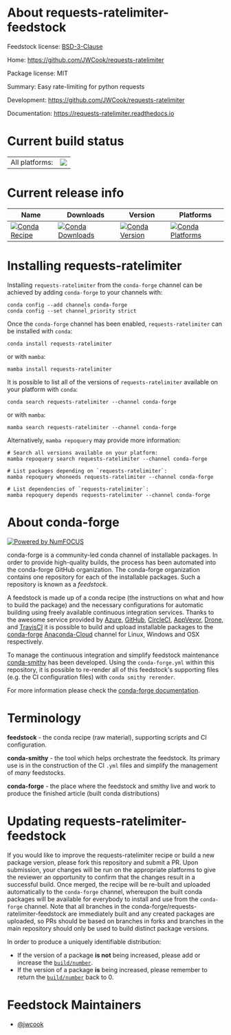 About requests-ratelimiter-feedstock
====================================

Feedstock license: [BSD-3-Clause](https://github.com/conda-forge/requests-ratelimiter-feedstock/blob/main/LICENSE.txt)

Home: https://github.com/JWCook/requests-ratelimiter

Package license: MIT

Summary: Easy rate-limiting for python requests

Development: https://github.com/JWCook/requests-ratelimiter

Documentation: https://requests-ratelimiter.readthedocs.io

Current build status
====================


<table><tr><td>All platforms:</td>
    <td>
      <a href="https://dev.azure.com/conda-forge/feedstock-builds/_build/latest?definitionId=13811&branchName=main">
        <img src="https://dev.azure.com/conda-forge/feedstock-builds/_apis/build/status/requests-ratelimiter-feedstock?branchName=main">
      </a>
    </td>
  </tr>
</table>

Current release info
====================

| Name | Downloads | Version | Platforms |
| --- | --- | --- | --- |
| [![Conda Recipe](https://img.shields.io/badge/recipe-requests--ratelimiter-green.svg)](https://anaconda.org/conda-forge/requests-ratelimiter) | [![Conda Downloads](https://img.shields.io/conda/dn/conda-forge/requests-ratelimiter.svg)](https://anaconda.org/conda-forge/requests-ratelimiter) | [![Conda Version](https://img.shields.io/conda/vn/conda-forge/requests-ratelimiter.svg)](https://anaconda.org/conda-forge/requests-ratelimiter) | [![Conda Platforms](https://img.shields.io/conda/pn/conda-forge/requests-ratelimiter.svg)](https://anaconda.org/conda-forge/requests-ratelimiter) |

Installing requests-ratelimiter
===============================

Installing `requests-ratelimiter` from the `conda-forge` channel can be achieved by adding `conda-forge` to your channels with:

```
conda config --add channels conda-forge
conda config --set channel_priority strict
```

Once the `conda-forge` channel has been enabled, `requests-ratelimiter` can be installed with `conda`:

```
conda install requests-ratelimiter
```

or with `mamba`:

```
mamba install requests-ratelimiter
```

It is possible to list all of the versions of `requests-ratelimiter` available on your platform with `conda`:

```
conda search requests-ratelimiter --channel conda-forge
```

or with `mamba`:

```
mamba search requests-ratelimiter --channel conda-forge
```

Alternatively, `mamba repoquery` may provide more information:

```
# Search all versions available on your platform:
mamba repoquery search requests-ratelimiter --channel conda-forge

# List packages depending on `requests-ratelimiter`:
mamba repoquery whoneeds requests-ratelimiter --channel conda-forge

# List dependencies of `requests-ratelimiter`:
mamba repoquery depends requests-ratelimiter --channel conda-forge
```


About conda-forge
=================

[![Powered by
NumFOCUS](https://img.shields.io/badge/powered%20by-NumFOCUS-orange.svg?style=flat&colorA=E1523D&colorB=007D8A)](https://numfocus.org)

conda-forge is a community-led conda channel of installable packages.
In order to provide high-quality builds, the process has been automated into the
conda-forge GitHub organization. The conda-forge organization contains one repository
for each of the installable packages. Such a repository is known as a *feedstock*.

A feedstock is made up of a conda recipe (the instructions on what and how to build
the package) and the necessary configurations for automatic building using freely
available continuous integration services. Thanks to the awesome service provided by
[Azure](https://azure.microsoft.com/en-us/services/devops/), [GitHub](https://github.com/),
[CircleCI](https://circleci.com/), [AppVeyor](https://www.appveyor.com/),
[Drone](https://cloud.drone.io/welcome), and [TravisCI](https://travis-ci.com/)
it is possible to build and upload installable packages to the
[conda-forge](https://anaconda.org/conda-forge) [Anaconda-Cloud](https://anaconda.org/)
channel for Linux, Windows and OSX respectively.

To manage the continuous integration and simplify feedstock maintenance
[conda-smithy](https://github.com/conda-forge/conda-smithy) has been developed.
Using the ``conda-forge.yml`` within this repository, it is possible to re-render all of
this feedstock's supporting files (e.g. the CI configuration files) with ``conda smithy rerender``.

For more information please check the [conda-forge documentation](https://conda-forge.org/docs/).

Terminology
===========

**feedstock** - the conda recipe (raw material), supporting scripts and CI configuration.

**conda-smithy** - the tool which helps orchestrate the feedstock.
                   Its primary use is in the construction of the CI ``.yml`` files
                   and simplify the management of *many* feedstocks.

**conda-forge** - the place where the feedstock and smithy live and work to
                  produce the finished article (built conda distributions)


Updating requests-ratelimiter-feedstock
=======================================

If you would like to improve the requests-ratelimiter recipe or build a new
package version, please fork this repository and submit a PR. Upon submission,
your changes will be run on the appropriate platforms to give the reviewer an
opportunity to confirm that the changes result in a successful build. Once
merged, the recipe will be re-built and uploaded automatically to the
`conda-forge` channel, whereupon the built conda packages will be available for
everybody to install and use from the `conda-forge` channel.
Note that all branches in the conda-forge/requests-ratelimiter-feedstock are
immediately built and any created packages are uploaded, so PRs should be based
on branches in forks and branches in the main repository should only be used to
build distinct package versions.

In order to produce a uniquely identifiable distribution:
 * If the version of a package **is not** being increased, please add or increase
   the [``build/number``](https://docs.conda.io/projects/conda-build/en/latest/resources/define-metadata.html#build-number-and-string).
 * If the version of a package **is** being increased, please remember to return
   the [``build/number``](https://docs.conda.io/projects/conda-build/en/latest/resources/define-metadata.html#build-number-and-string)
   back to 0.

Feedstock Maintainers
=====================

* [@jwcook](https://github.com/jwcook/)

